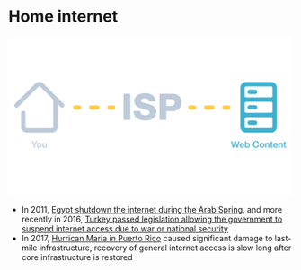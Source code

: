 # Home internet

![Home internet](home-internet.svg)

- In 2011, [Egypt shutdown the internet during the Arab Spring](https://www.accessnow.org/five-years-later-the-internet-shutdown-that-rocked-egypt/), and more recently in 2016, [Turkey passed legislation allowing the government to suspend internet access due to war or national security](https://turkeyblocks.org/2016/08/25/social-media-blocked-turkey/)
- In 2017, [Hurrican Maria in Puerto Rico](https://dyn.com/blog/puerto-ricos-slow-internet-recovery/) caused significant damage to last-mile infrastructure, recovery of general internet access is slow long after core infrastructure is restored
